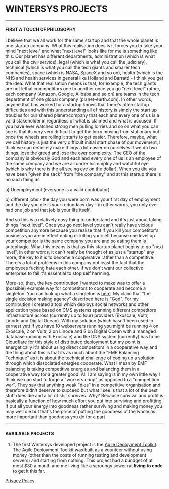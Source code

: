 # WINTERSYS PROJECTS
--------------------

#### FIRST A TOUCH OF PHILOSOPHY

I believe that we all work for the same startup and that the whole planet is one startup company. What this realisation does is it forces you to take your mind "next level" and what "next level" looks like for me is something like this. Our planet has different departments, administration (which is what you call the civil service), legal (which is what you call the judiciary), technical (which is what you call the tech giants and smaller tech companies), space (which is NASA, SpaceX and so on), health (which is the NHS and health services in general like Holland and Barratt) - I think you get the idea. What that realisation means is that, for example, the tech giants are not lethal commpetitors one to another once you go "next level" rather, each company (Amazon, Google, Alibaba and so on) are teams in the tech department of one global company (planet-earth.com). In other words, anyone that has worked for a startup knows that there's often startup difficulties and with this understanding all of history is simply the start up troubles for our shared planet/company that each and every one of us is a valid stakeholder in regardless of what is claimed and what is accused. If you have ever watched strong men pulling lorries and so on what you can see is that its very very difficult to get the lorry moving from stationary but once the wheels are rolling it starts to get easier. Therefore, maybe, what we call history is just the very difficult initial start phase of our movement, I think we can definitely make things a lot easier on ourselves if we do two things, lose the greed and lose the over complexity. The CEO of the company is obviously God and each and every one of us is an employee of the same company and we are all under his employ and watchful eye (which is why there is the all seeing eye on the dollar). When you die you have been "given the sack" from "the company" and at this startup there is no such thing as  

a) Unemployment (everyone is a valid contributor)  

b) different jobs - the day you were born was your first day of employment and the day you die is your redundacy day - in other words, you only ever had one job and that job is your life itself. 

And so this is a relatively easy thing to understand and it's just about taking things "next level". Once you go next level you can't really have vicious competition anymore because you realise that if you kill your competitor's business you are in effect eating or killing yourself because one level up your competitor is the same company you are and so eating them is autophagic. What this means is that as this startup planet begins to go "next level", in other words, it can't really be thought of as just a "startup" any more, the key to it is to become a cooperative rather than a competitive. There's a lot of problems in this company not least the fact that the employees fucking hate each other. If we don't want our collective enterprise to fail it's essential to stop self harming. 

More-so, then, the key contribution I wanted to make was to offer a (possible) example way for competitors to cooperate and become a singleton. You can look up what a singleton is [here](https://nickbostrom.com/fut/singleton). My claim that "the single decision making agency" described here is "God". For my contribution I created a tool which deploys social networks and other application types based on CMS systems spanning different competitors infrastructure across (currently up to four) providers (Exoscale, Vultr, Linode and Digital Ocean). With my solution (which hasn't been used in earnest yet) if you have 10 webservers running you might be running 4 on Exoscale, 2 on Vultr, 2 on Linode and 2 on Digital Ocean with a managed database running with Exoscale) and the DNS system (currently) has to be Cloudflare for this style of distributed deployment but my point is energetically it's about using direct competitors in a cooperative way and the thing about this is that its as much about the "EMF Balancing Technique" as it is about the technical challenge of coding up a solution through which dissociated energies cooperate. What I mean by EMF balancing is taking competitive energies and balancing them in a cooperative way for a greater good. All I am saying is in my own little way I think we can start to forge a "workers coop" as opposed to a "competition war". They say that anything weak "dies" in a competitive organisation and therefore didn't deserve to succeed but what I see is that a lot of the best stuff does die and a lot of shit survives. Why? Because surivival and profit is basically a function of how much effort you put into surviving and profitting. If put all your energy into goodness rather surviving and making money you may well die but that's the price of putting the goodness of the whole as more important than goodness you do for a part. 

----------------------------

#### AVAILABLE PROJECTS

1. The first Wintersys developed project is the [Agile Deployment Toolkit](<Agile Deployment Toolkit/ADT.md>). The Agile Deployment Toolkit was built as a vounteer without using money (other than the costs of running testing and development servers) and starting from nothing. This project had a bundget of at most $30 a month and me living like a scroungy sewer rat **living to code** to get it this far. 





[Privacy Policy](https://www.freeprivacypolicy.com/live/24a200af-0b6d-4be5-8bd0-6022ab80ba59)
